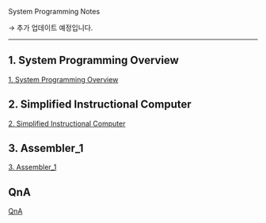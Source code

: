 
System Programming Notes

→ 추가 업데이트 예정입니다.

---


## 1. System Programming Overview
[1. System Programming Overview](
https://inexpensive-eucalyptus-5b1.notion.site/1-System-Programming-Overview-27509c27281b80a8a68bd3eef06992f2?source=copy_link)

## 2. Simplified Instructional Computer
[2. Simplified Instructional Computer](https://inexpensive-eucalyptus-5b1.notion.site/2-Simplified-Instructional-Computer-27509c27281b803dad58d059c8d4d591?source=copy_link)

## 3. Assembler_1
[3. Assembler_1](https://inexpensive-eucalyptus-5b1.notion.site/3-Assembler_1-27609c27281b806a8887dae5d6b62712?source=copy_link)




## QnA
[QnA](https://rumbling-heron-405.notion.site/0-for-Interview-27a9b4910c4a80fc8db9fe1276ca57e1?source=copy_link)

